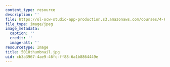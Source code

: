 ```yaml
---
content_type: resource
description: ''
file: https://ol-ocw-studio-app-production.s3.amazonaws.com/courses/4-614-religious-architecture-and-islamic-cultures-fall-2002/cb3a39674ae946fcff886a1b8864449e_5018thumbnail.jpg
file_type: image/jpeg
image_metadata:
  caption: ''
  credit: ''
  image-alt: ''
resourcetype: Image
title: 5018thumbnail.jpg
uid: cb3a3967-4ae9-46fc-ff88-6a1b8864449e
---
```

